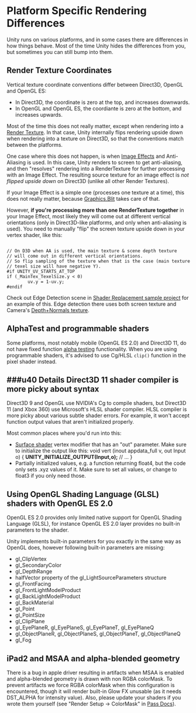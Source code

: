 Platform Specific Rendering Differences
=======================================


Unity runs on various platforms, and in some cases there are differences in how things behave. Most of the time Unity hides the differences from you, but sometimes you can still bump into them.


Render Texture Coordinates
--------------------------


Vertical texture coordinate conventions differ between Direct3D, OpenGL and OpenGL ES:
* In Direct3D, the coordinate is zero at the top, and increases downwards.
* In OpenGL and OpenGL ES, the coordiante is zero at the bottom, and increases upwards.

Most of the time this does not really matter, except when rendering into a [Render Texture](class-RenderTexture.html). In that case, Unity internally flips rendering upside down when rendering into a texture on Direct3D, so that the conventions match between the platforms.

One case where this does not happen, is when [Image Effects](comp-ImageEffects.html) and Anti-Aliasing is used. In this case, Unity renders to screen to get anti-aliasing, and then "resolves" rendering into a RenderTexture for further processing with an Image Effect. The resulting source texture for an image effect is _not flipped upside down_ on Direct3D (unlike all other Render Textures).

If your Image Effect is a simple one (processes one texture at a time), this does not really matter, because [Graphics.Blit](ScriptRef:Graphics.Blit.html.html) takes care of that.

However, __if you're processing more than one RenderTexture together__ in your Image Effect, most likely they will come out at different vertical orientations (only in Direct3D-like platforms, and only when anti-aliasing is used). You need to manually "flip" the screen texture upside down in your vertex shader, like this:
````

// On D3D when AA is used, the main texture & scene depth texture
// will come out in different vertical orientations.
// So flip sampling of the texture when that is the case (main texture
// texel size will have negative Y).
#if UNITY_UV_STARTS_AT_TOP
if (_MainTex_TexelSize.y < 0)
        uv.y = 1-uv.y;
#endif

````

Check out Edge Detection scene in [Shader Replacement sample project](http://unity3d.com/support/resources/example-projects/shader-replacement.html) for an example of this. Edge detection there uses both screen texture and Camera's [Depth+Normals texture](SL-CameraDepthTexture.html).


AlphaTest and programmable shaders
----------------------------------


Some platforms, most notably mobile (OpenGL ES 2.0) and Direct3D 11, do not have fixed function [alpha testing](SL-AlphaTest.html) functionality. When you are using programmable shaders, it's advised to use Cg/HLSL `clip()` function in the pixel shader instead.



###u40 Details
Direct3D 11 shader compiler is more picky about syntax
------------------------------------------------------


Direct3D 9 and OpenGL use NVIDIA's Cg to compile shaders, but Direct3D 11 (and Xbox 360) use Microsoft's HLSL shader compiler. HLSL compiler is more picky about various subtle shader errors. For example, it won't accept function output values that aren't initialized properly.

Most common places where you'd run into this:
* [Surface shader](SL-SurfaceShaders.html) vertex modifier that has an "out" parameter. Make sure to initialize the output like this:
      void vert (inout appdata_full v, out Input o) 
      {
        __UNITY_INITIALIZE_OUTPUT(Input,o);__
        // ...
      }
* Partially initialized values, e.g. a function returning float4, but the code only sets .xyz values of it. Make sure to set all values, or change to float3 if you only need those.



Using OpenGL Shading Language (GLSL) shaders with OpenGL ES 2.0
---------------------------------------------------------------


OpenGL ES 2.0 provides only limited native support for OpenGL Shading Language (GLSL), for instance OpenGL ES 2.0 layer provides no built-in parameters to the shader.

Unity implements built-in parameters for you exactly in the same way as OpenGL does, however following built-in parameters are missing:
* <span class=component>gl_ClipVertex</span>
* <span class=component>gl_SecondaryColor</span>
* <span class=component>gl_DepthRange</span>
* <span class=component>halfVector</span> property of the <span class=component>gl_LightSourceParameters</span> structure
* <span class=component>gl_FrontFacing</span>
* <span class=component>gl_FrontLightModelProduct</span>
* <span class=component>gl_BackLightModelProduct</span>
* <span class=component>gl_BackMaterial</span>
* <span class=component>gl_Point</span>
* <span class=component>gl_PointSize</span>
* <span class=component>gl_ClipPlane</span>
* <span class=component>gl_EyePlaneR</span>, <span class=component>gl_EyePlaneS</span>, <span class=component>gl_EyePlaneT</span>, <span class=component>gl_EyePlaneQ</span>
* <span class=component>gl_ObjectPlaneR</span>, <span class=component>gl_ObjectPlaneS</span>, <span class=component>gl_ObjectPlaneT</span>, <span class=component>gl_ObjectPlaneQ</span>
* <span class=component>gl_Fog</span>



iPad2 and MSAA and alpha-blended geometry
-----------------------------------------


There is a bug in apple driver resulting in artifacts when MSAA is enabled and alpha-blended geometry is drawn with non RGBA colorMask. To prevent artifacts we force RGBA colorMask when this configuration is encountered, though it will render built-in Glow FX unusable (as it needs DST_ALPHA for intensity value). Also, please update your shaders if you wrote them yourself (see "Render Setup -> ColorMask" in [Pass Docs](ScriptRef:Main.SL-Pass.html)).
